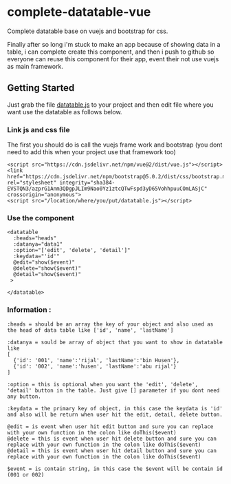 # complete-datatable-vue

Complete datatable base on vuejs and bootstrap for css.

Finally after so long i'm stuck to make an app because of showing data in a table, i can complete create this component, and then i push to github so everyone can reuse this component for their app, event their not use vuejs as main framework.

## Getting Started

Just grab the file [datatable.js](https://github.com/rijalBinHusen/complete-datatable-vue/blob/master/datatable.js) to your project and then edit file where you want use the datatable as follows below.

### Link js and css file

The first you should do is call the vuejs frame work and bootstrap (you dont need to add this when your project use that framework too)

```
<script src="https://cdn.jsdelivr.net/npm/vue@2/dist/vue.js"></script>
<link href="https://cdn.jsdelivr.net/npm/bootstrap@5.0.2/dist/css/bootstrap.min.css" rel="stylesheet" integrity="sha384-EVSTQN3/azprG1Anm3QDgpJLIm9Nao0Yz1ztcQTwFspd3yD65VohhpuuCOmLASjC" crossorigin="anonymous">
<script src="/location/where/you/put/datatable.js"></script>
```

### Use the component
```
<datatable 
  :heads="heads"
  :datanya="data1" 
  :option="['edit', 'delete', 'detail']" 
  :keydata="'id'" 
  @edit="show($event)" 
  @delete="show($event)" 
  @detail="show($event)" 
 >

</datatable>
```

### Information :

```
:heads = should be an array the key of your object and also used as the head of data table like ['id', 'name', 'lastName']

:datanya = sould be array of object that you want to show in datatable like 
[ 
  {'id': '001', 'name':'rijal', 'lastName':'bin Husen'},  
  {'id': '002', 'name':'husen', 'lastName':'abu rijal'}
]

:option = this is optional when you want the 'edit', 'delete', 'detail' button in the table. Just give [] parameter if you dont need any button.

:keydata = the primary key of object, in this case the keydata is 'id' and also will be return when user hit the edit, detail, delete button.

@edit = is event when user hit edit button and sure you can replace with your own function in the colon like doThis($event)
@delete = this is event when user hit delete button and sure you can replace with your own function in the colon like doThis($event)
@detail = this is event when user hit detail button and sure you can replace with your own function in the colon like doThis($event)

$event = is contain string, in this case the $event will be contain id (001 or 002)
```
